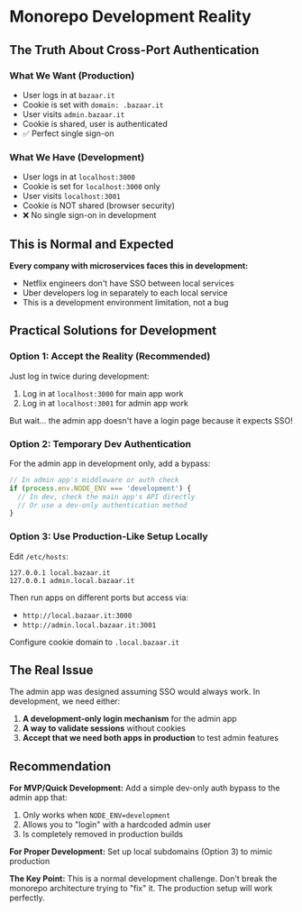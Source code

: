 # Monorepo Development Reality

## The Truth About Cross-Port Authentication

### What We Want (Production)
- User logs in at `bazaar.it`
- Cookie is set with `domain: .bazaar.it`
- User visits `admin.bazaar.it`
- Cookie is shared, user is authenticated
- ✅ Perfect single sign-on

### What We Have (Development)
- User logs in at `localhost:3000`
- Cookie is set for `localhost:3000` only
- User visits `localhost:3001`
- Cookie is NOT shared (browser security)
- ❌ No single sign-on in development

## This is Normal and Expected

**Every company with microservices faces this in development:**
- Netflix engineers don't have SSO between local services
- Uber developers log in separately to each local service
- This is a development environment limitation, not a bug

## Practical Solutions for Development

### Option 1: Accept the Reality (Recommended)
Just log in twice during development:
1. Log in at `localhost:3000` for main app work
2. Log in at `localhost:3001` for admin app work

But wait... the admin app doesn't have a login page because it expects SSO!

### Option 2: Temporary Dev Authentication
For the admin app in development only, add a bypass:

```typescript
// In admin app's middleware or auth check
if (process.env.NODE_ENV === 'development') {
  // In dev, check the main app's API directly
  // Or use a dev-only authentication method
}
```

### Option 3: Use Production-Like Setup Locally
Edit `/etc/hosts`:
```
127.0.0.1 local.bazaar.it
127.0.0.1 admin.local.bazaar.it
```

Then run apps on different ports but access via:
- `http://local.bazaar.it:3000`
- `http://admin.local.bazaar.it:3001`

Configure cookie domain to `.local.bazaar.it`

## The Real Issue

The admin app was designed assuming SSO would always work. In development, we need either:

1. **A development-only login mechanism** for the admin app
2. **A way to validate sessions** without cookies
3. **Accept that we need both apps in production** to test admin features

## Recommendation

**For MVP/Quick Development:**
Add a simple dev-only auth bypass to the admin app that:
1. Only works when `NODE_ENV=development`
2. Allows you to "login" with a hardcoded admin user
3. Is completely removed in production builds

**For Proper Development:**
Set up local subdomains (Option 3) to mimic production

**The Key Point:**
This is a normal development challenge. Don't break the monorepo architecture trying to "fix" it. The production setup will work perfectly.